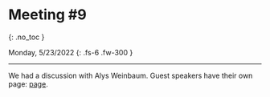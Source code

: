 <!-- ---
layout: default
title: Meeting 9
parent: Spring 2022
grand_parent: Journal Club
nav_order: -9
permalink: /jc/spr2022/meeting-9
--- -->

# Meeting #9
{: .no_toc }

Monday, 5/23/2022
{: .fs-6 .fw-300 }

---

We had a discussion with Alys Weinbaum. Guest speakers have their own page: [page]().
